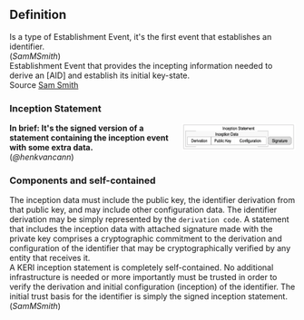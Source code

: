 ## Definition
Is a type of Establishment Event, it's the first event that establishes an identifier. \
(_SamMSmith_)\
Establishment Event that provides the incepting information needed to derive an [AID] and establish its initial key-state.\
Source [Sam Smith](https://github.com/WebOfTrust/ietf-keri/blob/main/draft-ssmith-keri.md#basic-terminology)

### Inception Statement

<img src="../images/inception-statement.png" alt="inception statement" border="0" width="200" style="float:right">

**In brief: It's the signed version of a statement containing the inception event with some extra data.**\
(_@henkvancann_)


### Components and self-contained
The inception data must include the public key, the identifier derivation from that public key, and may include other configuration data. The identifier derivation may be simply represented by the `derivation code`. A statement that includes the inception data with attached signature made with the private key comprises a cryptographic commitment to the derivation and configuration of the identifier that may be cryptographically verified by any entity that receives it. \
A KERI inception statement is completely self-contained. No additional infrastructure is needed or more importantly must be trusted in order to verify the derivation and initial configuration (inception) of the identifier. The initial trust basis for the identifier is simply the signed inception statement.\
(_SamMSmith_)
